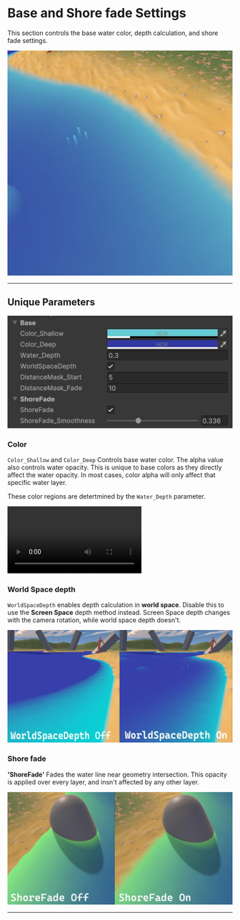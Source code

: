 # Base and Shore fade Settings

This section controls the base water color, depth calculation, and shore fade settings.

![alt text](../../assets/images/shader-prop-base-show.png)

---

## Unique Parameters

![alt text](../../assets/images/shader-prop-base.jpg)

### Color

`Color_Shallow` and `Color_Deep` Controls base water color. The alpha value also controls water opacity. This is unique to base colors as they directly affect the water opacity. In most cases, color alpha will only affect that specific water layer.

These color regions are detertmined by the `Water_Depth` parameter.

<video controls src="../../assets/images/Shader-prop-base-colors.mp4" title="Title"></video>

### World Space depth

`WorldSpaceDepth` enables depth calculation in **world space**. Disable this to use the **Screen Space** depth method instead. Screen Space depth changes with the camera rotation, while world space depth doesn't.

![alt text](../../assets/images/shader-prop-base-depthoptions.jpg)

### Shore fade

**'ShoreFade'** Fades the water line near geometry intersection. This opacity is applied over every layer, and insn't affected by any other layer.

![alt text](../../assets/images/shader-prop-base-shorefade.jpg)

---

